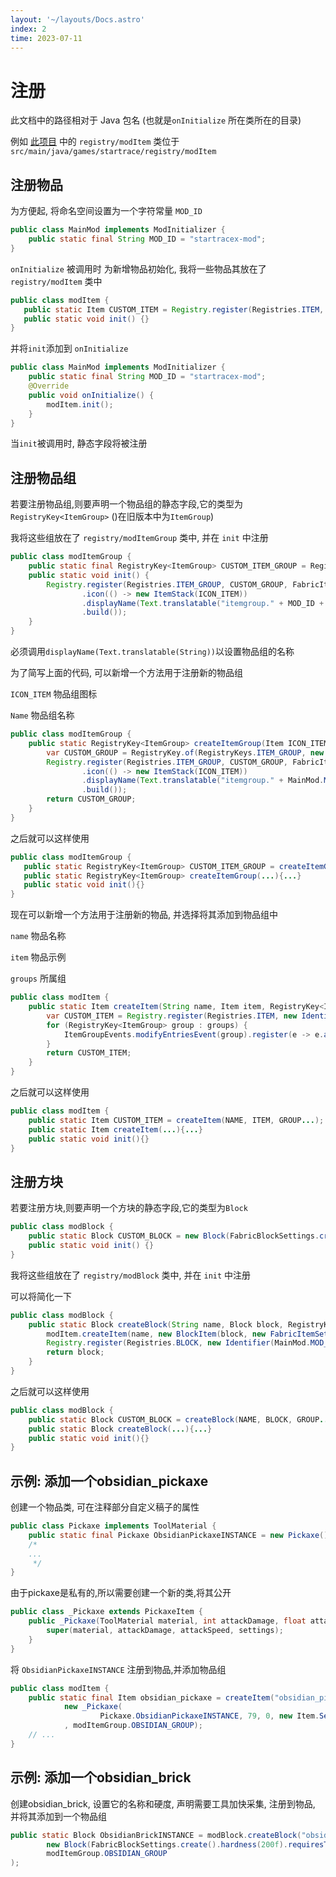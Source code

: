```yaml
---
layout: '~/layouts/Docs.astro'
index: 2
time: 2023-07-11
---
```


# 注册

此文档中的路径相对于 Java 包名 (也就是`onInitialize` 所在类所在的目录)

例如 [此项目](https://github.com/startracex/mc) 中的 `registry/modItem` 类位于 `src/main/java/games/startrace/registry/modItem`

## 注册物品

为方便起, 将命名空间设置为一个字符常量 `MOD_ID`

```java
public class MainMod implements ModInitializer {
    public static final String MOD_ID = "startracex-mod";
}
```

`onInitialize` 被调用时 为新增物品初始化, 我将一些物品其放在了 `registry/modItem` 类中

```java
public class modItem {
   public static Item CUSTOM_ITEM = Registry.register(Registries.ITEM, new Identifier(MOD_ID, NAME), item);
   public static void init() {}
}
```
并将`init`添加到 `onInitialize`
   
```java
public class MainMod implements ModInitializer {
    public static final String MOD_ID = "startracex-mod";
    @Override
    public void onInitialize() {
        modItem.init();
    }
}
```
当`init`被调用时, 静态字段将被注册


## 注册物品组

若要注册物品组,则要声明一个物品组的静态字段,它的类型为`RegistryKey<ItemGroup>` ()在旧版本中为`ItemGroup`)

我将这些组放在了 `registry/modItemGroup` 类中, 并在 `init` 中注册

```java
public class modItemGroup {
    public static final RegistryKey<ItemGroup> CUSTOM_ITEM_GROUP = RegistryKey.of(RegistryKeys.ITEM_GROUP, new Identifier(MainMod.MOD_ID, extraName));
    public static void init() {
        Registry.register(Registries.ITEM_GROUP, CUSTOM_GROUP, FabricItemGroup.builder()
                .icon(() -> new ItemStack(ICON_ITEM))
                .displayName(Text.translatable("itemgroup." + MOD_ID + ".NAME"))
                .build());
    }
}
```
必须调用`displayName(Text.translatable(String))`以设置物品组的名称

为了简写上面的代码, 可以新增一个方法用于注册新的物品组

`ICON_ITEM` 物品组图标

`Name` 物品组名称

```java
public class modItemGroup {
    public static RegistryKey<ItemGroup> createItemGroup(Item ICON_ITEM, String Name) {
        var CUSTOM_GROUP = RegistryKey.of(RegistryKeys.ITEM_GROUP, new Identifier(MainMod.MOD_ID, Name));
        Registry.register(Registries.ITEM_GROUP, CUSTOM_GROUP, FabricItemGroup.builder()
                .icon(() -> new ItemStack(ICON_ITEM))
                .displayName(Text.translatable("itemgroup." + MainMod.MOD_ID + "." + Name))
                .build());
        return CUSTOM_GROUP;
    }
}
```

之后就可以这样使用
   
```java
public class modItemGroup {
   public static RegistryKey<ItemGroup> CUSTOM_ITEM_GROUP = createItemGroup(ITEM, NAME);
   public static RegistryKey<ItemGroup> createItemGroup(...){...}
   public static void init(){}
}
```

现在可以新增一个方法用于注册新的物品, 并选择将其添加到物品组中

`name` 物品名称

`item` 物品示例

`groups` 所属组

```java
public class modItem {
    public static Item createItem(String name, Item item, RegistryKey<ItemGroup>... groups) {
        var CUSTOM_ITEM = Registry.register(Registries.ITEM, new Identifier(MOD_ID, name), item);
        for (RegistryKey<ItemGroup> group : groups) {
            ItemGroupEvents.modifyEntriesEvent(group).register(e -> e.add(item));
        }
        return CUSTOM_ITEM;
    }
}
```

之后就可以这样使用

```java
public class modItem {
    public static Item CUSTOM_ITEM = createItem(NAME, ITEM, GROUP...);
    public static Item createItem(...){...}
    public static void init(){}
}
```

## 注册方块

若要注册方块,则要声明一个方块的静态字段,它的类型为`Block`

```java
public class modBlock {
    public static Block CUSTOM_BLOCK = new Block(FabricBlockSettings.create()...),
    public static void init() {}
}
```

我将这些组放在了 `registry/modBlock` 类中, 并在 `init` 中注册

可以将简化一下

```java
public class modBlock {
    public static Block createBlock(String name, Block block, RegistryKey<ItemGroup>... groups) {
        modItem.createItem(name, new BlockItem(block, new FabricItemSettings()), groups);
        Registry.register(Registries.BLOCK, new Identifier(MainMod.MOD_ID, name), block);
        return block;
    }
}
```
之后就可以这样使用

```java
public class modBlock {
    public static Block CUSTOM_BLOCK = createBlock(NAME, BLOCK, GROUP...);
    public static Block createBlock(...){...}
    public static void init(){}
}
```

## 示例: 添加一个obsidian_pickaxe

创建一个物品类, 可在注释部分自定义稿子的属性
    
```java
public class Pickaxe implements ToolMaterial {
    public static final Pickaxe ObsidianPickaxeINSTANCE = new Pickaxe();
    /* 
    ...
     */
}
```

由于pickaxe是私有的,所以需要创建一个新的类,将其公开

```java
public class _Pickaxe extends PickaxeItem {
    public _Pickaxe(ToolMaterial material, int attackDamage, float attackSpeed, Settings settings) {
        super(material, attackDamage, attackSpeed, settings);
    }
}
```

将 `ObsidianPickaxeINSTANCE` 注册到物品,并添加物品组

```java
public class modItem {
    public static final Item obsidian_pickaxe = createItem("obsidian_pickaxe",
            new _Pickaxe(
                    Pickaxe.ObsidianPickaxeINSTANCE, 79, 0, new Item.Settings())
            , modItemGroup.OBSIDIAN_GROUP);
    // ...
}

```

## 示例: 添加一个obsidian_brick

创建obsidian_brick, 设置它的名称和硬度, 声明需要工具加快采集, 注册到物品, 并将其添加到一个物品组

```java
public static Block ObsidianBrickINSTANCE = modBlock.createBlock("obsidian_brick",
        new Block(FabricBlockSettings.create().hardness(200f).requiresTool()),
        modItemGroup.OBSIDIAN_GROUP
);
```